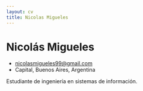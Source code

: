 ```yaml
---
layout: cv
title: Nicolas Migueles
---
```


# Nicolás Migueles

- <nicolasmigueles99@gmail.com>
- Capital, Buenos Aires, Argentina

Estudiante de ingeniería en sistemas de información.
